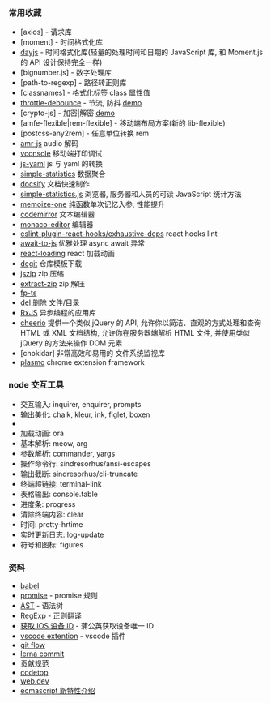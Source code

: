 ### 常用收藏

- [axios] - 请求库
- [moment] - 时间格式化库
- [dayjs](https://dayjs.gitee.io/zh-CN) - 时间格式化库(轻量的处理时间和日期的 JavaScript 库, 和 Moment.js 的 API 设计保持完全一样)
- [bignumber.js] - 数字处理库
- [path-to-regexp] - 路径转正则库
- [classnames] - 格式化标签 class 属性值
- [throttle-debounce](https://github.com/niksy/throttle-debounce) - 节流, 防抖 [demo](/collect/demo[throttle-debounce])
- [crypto-js] - 加密|解密 [demo](/collect/demo[crypto-js])
- [amfe-flexible|rem-flexible] - 移动端布局方案(新的 lib-flexible)
- [postcss-any2rem] - 任意单位转换 rem
- [amr-js](https://www.npmjs.com/package/amr-js) audio 解码
- [vconsole](https://github.com/Tencent/vConsole) 移动端打印调试
- [js-yaml](https://www.npmjs.com/package/js-yaml) js 与 yaml 的转换
- [simple-statistics](https://simplestatistics.org/) 数据聚合
- [docsify](https://docsify.js.org/) 文档快速制作
- [simple-statistics.js](https://simplestatistics.org/) 浏览器, 服务器和人员的可读 JavaScript 统计方法
- [memoize-one](https://www.npmjs.com/package/memoize-one) 纯函数单次记忆入参, 性能提升
- [codemirror](https://codemirror.net/) 文本编辑器
- [monaco-editor](https://github.com/Microsoft/monaco-editor) 编辑器
- [eslint-plugin-react-hooks/exhaustive-deps](https://github.com/facebook/react/tree/master/packages/eslint-plugin-react-hooks) react hooks lint
- [await-to-js](https://github.com/scopsy/await-to-js) 优雅处理 async await 异常
- [react-loading](https://github.com/MrXujiang/react-loading) react 加载动画
- [degit](https://github.com/Rich-Harris/degit) 仓库模板下载
- [jszip](https://www.npmjs.com/package/jszip) zip 压缩
- [extract-zip](https://www.npmjs.com/package/extract-zip) zip 解压
- [fp-ts](https://www.npmjs.com/package/fp-ts)
- [del](https://github.com/sindresorhus/del) 删除 文件/目录
- [RxJS](https://rxjs.dev/) 异步编程的应用库
- [cheerio](https://cheerio.js.org/) 提供一个类似 jQuery 的 API, 允许你以简洁、直观的方式处理和查询 HTML 或 XML 文档结构, 允许你在服务器端解析 HTML 文件, 并使用类似 jQuery 的方法来操作 DOM 元素
- [chokidar] 非常高效和易用的 文件系统监视库
- [plasmo](https://docs.plasmo.com/) chrome extension framework

### node 交互工具

- 交互输入: inquirer, enquirer, prompts
- 输出美化: chalk, kleur, ink, figlet, boxen
-
- 加载动画: ora
- 基本解析: meow, arg
- 参数解析: commander, yargs
- 操作命令行: sindresorhus/ansi-escapes
- 输出截断: sindresorhus/cli-truncate
- 终端超链接: terminal-link
- 表格输出: console.table
- 进度条: progress
- 清除终端内容: clear
- 时间: pretty-hrtime
- 实时更新日志: log-update
- 符号和图标: figures

### 资料

- [babel](https://www.babeljs.cn/)
- [promise](https://promisesaplus.com/) - promise 规则
- [AST](https://astexplorer.net/) - 语法树
- [RegExp](https://jex.im/regulex/) - 正则翻译
- [获取 IOS 设备 ID](https://www.pgyer.com/tools/udid) - 蒲公英获取设备唯一 ID
- [vscode extention](https://code.visualstudio.com/api/get-started/your-first-extension) - vscode 插件
- [git flow](https://github.com/nvie/gitflow)
- [lerna commit](https://github.com/lerna/lerna/blob/514bc57a53/commands/version/README.md#--conventional-commits)
- [贡献规范](https://github.com/all-contributors/all-contributors)
- [codetop](https://codetop.cc/)
- [web.dev](https://web.dev/)
- [ecmascript 新特性介绍](https://esnext.justjavac.com/)
